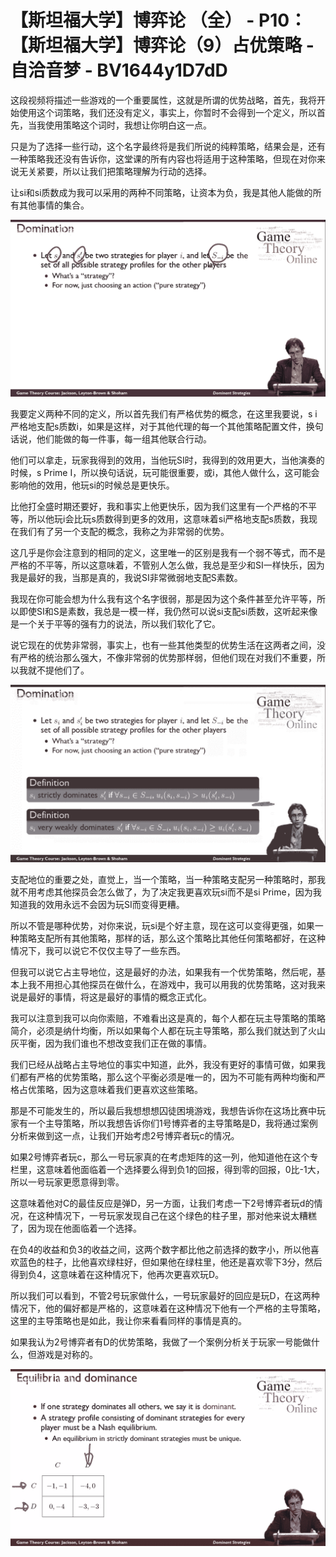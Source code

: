 # 【斯坦福大学】博弈论 （全） - P10：【斯坦福大学】博弈论（9）占优策略 - 自洽音梦 - BV1644y1D7dD

这段视频将描述一些游戏的一个重要属性，这就是所谓的优势战略，首先，我将开始使用这个词策略，我们还没有定义，事实上，你暂时不会得到一个定义，所以首先，当我使用策略这个词时，我想让你明白这一点。

只是为了选择一些行动，这个名字最终将是我们所说的纯粹策略，结果会是，还有一种策略我还没有告诉你，这堂课的所有内容也将适用于这种策略，但现在对你来说无关紧要，所以让我们把策略理解为行动的选择。

让si和si质数成为我可以采用的两种不同策略，让资本为负，我是其他人能做的所有其他事情的集合。

![](img/4d18d036791d7bd0fbfb2a91dcd3fa3e_1.png)

我要定义两种不同的定义，所以首先我们有严格优势的概念，在这里我要说，s i严格地支配s质数i，如果是这样，对于其他代理的每一个其他策略配置文件，换句话说，他们能做的每一件事，每一组其他联合行动。

他们可以拿走，玩家我得到的效用，当他玩SI时，我得到的效用更大，当他演奏的时候，s Prime I，所以换句话说，玩可能很重要，或i，其他人做什么，这可能会影响他的效用，他玩si的时候总是更快乐。

比他打全盛时期还要好，我和事实上他更快乐，因为我们这里有一个严格的不平等，所以他玩i会比玩s质数得到更多的效用，这意味着si严格地支配s质数，我现在我们有了另一个支配的概念，我称之为非常弱的优势。

这几乎是你会注意到的相同的定义，这里唯一的区别是我有一个弱不等式，而不是严格的不平等，所以这意味着，不管别人怎么做，我总是至少和SI一样快乐，因为我是最好的我，当那是真的，我说SI非常微弱地支配S素数。

我现在你可能会想为什么我有这个名字很弱，那是因为这个条件甚至允许平等，所以即使SI和S是素数，我总是一模一样，我仍然可以说si支配si质数，这听起来像是一个关于平等的强有力的说法，所以我们软化了它。

说它现在的优势非常弱，事实上，也有一些其他类型的优势生活在这两者之间，没有严格的统治那么强大，不像非常弱的优势那样弱，但他们现在对我们不重要，所以我就不提他们了。



![](img/4d18d036791d7bd0fbfb2a91dcd3fa3e_3.png)

支配地位的重要之处，直觉上，当一个策略，当一种策略支配另一种策略时，那我就不用考虑其他探员会怎么做了，为了决定我更喜欢玩si而不是si Prime，因为我知道我的效用永远不会因为玩SI而变得更糟。

所以不管是哪种优势，对你来说，玩si是个好主意，现在这可以变得更强，如果一种策略支配所有其他策略，那样的话，那么这个策略比其他任何策略都好，在这种情况下，我可以说它不仅仅主导了一些东西。

但我可以说它占主导地位，这是最好的办法，如果我有一个优势策略，然后呢，基本上我不用担心其他探员在做什么，在游戏中，我可以用我的优势策略，这对我来说是最好的事情，将这是最好的事情的概念正式化。

我可以注意到我可以向你索赔，不难看出这是真的，每个人都在玩主导策略的策略简介，必须是纳什均衡，所以如果每个人都在玩主导策略，那么我们就达到了火山灰平衡，因为我们谁也不想改变我们正在做的事情。

我们已经从战略占主导地位的事实中知道，此外，我没有更好的事情可做，如果我们都有严格的优势策略，那么这个平衡必须是唯一的，因为不可能有两种均衡和严格占优策略，因为这意味着我们更喜欢这些策略。

那是不可能发生的，所以最后我想想想囚徒困境游戏，我想告诉你在这场比赛中玩家有一个主导策略，所以我想告诉你们1号博弈者的主导策略是D，我将通过案例分析来做到这一点，让我们开始考虑2号博弈者玩c的情况。

如果2号博弈者玩c，那么一号玩家真的在考虑矩阵的这一列，他知道他在这个专栏里，这意味着他面临着一个选择要么得到负1的回报，得到零的回报，0比-1大，所以一号玩家更愿意得到零。

这意味着他对C的最佳反应是弹D，另一方面，让我们考虑一下2号博弈者玩d的情况，在这种情况下，一号玩家发现自己在这个绿色的柱子里，那对他来说太糟糕了，因为现在他面临着一个选择。

在负4的收益和负3的收益之间，这两个数字都比他之前选择的数字小，所以他喜欢蓝色的柱子，比他喜欢绿柱好，但如果他在绿柱里，他还是喜欢零下3分，然后得到负4，这意味着在这种情况下，他再次更喜欢玩D。

所以我们可以看到，不管2号玩家做什么，一号玩家最好的回应是玩D，在这两种情况下，他的偏好都是严格的，这意味着在这种情况下他有一个严格的主导策略，这里的主导策略也是如此，我让你来看看同样的事情是真的。

如果我认为2号博弈者有D的优势策略，我做了一个案例分析关于玩家一号能做什么，但游戏是对称的。

![](img/4d18d036791d7bd0fbfb2a91dcd3fa3e_5.png)